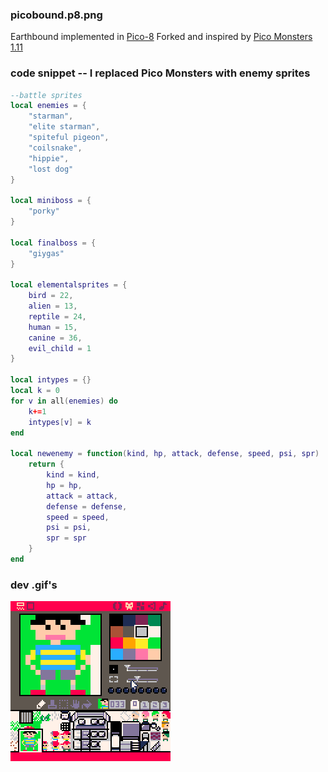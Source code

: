### picobound.p8.png

Earthbound implemented in [Pico-8](https://www.lexaloffle.com/pico-8.php) 
Forked and inspired by [Pico Monsters 1.11](https://www.lexaloffle.com/bbs/?pid=27211&tid=4046)

### code snippet -- I replaced Pico Monsters with enemy sprites
```lua
--battle sprites
local enemies = {
	"starman",
	"elite starman",
	"spiteful pigeon",
	"coilsnake",
	"hippie",
	"lost dog"
}

local miniboss = {
	"porky"
}

local finalboss = {
	"giygas"
}

local elementalsprites = {
	bird = 22,
	alien = 13,
	reptile = 24,
	human = 15,
 	canine = 36,
 	evil_child = 1
}

local intypes = {}
local k = 0
for v in all(enemies) do
	k+=1
	intypes[v] = k
end

local newenemy = function(kind, hp, attack, defense, speed, psi, spr)
	return {
		kind = kind,
		hp = hp,
		attack = attack,
		defense = defense,
		speed = speed,
		psi = psi,
		spr = spr
	}
end

```
### dev .gif's

![Image](https://github.com/galopeian1/picobound/blob/master/PICO-8_4.gif?raw=true)



